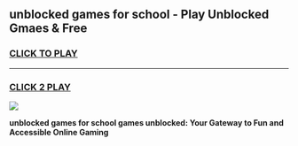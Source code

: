 
## unblocked games for school - Play Unblocked Gmaes & Free
<h3>
<a href="https://premium.freeplayer.one?title=unblocked_games_for_school&ref=19F">CLICK TO PLAY</a></h3>
<hr>

<h3>
<a href="https://premium.freeplayer.one?title=unblocked_games_for_school&ref=19F">CLICK 2 PLAY</a>
  
</h3>

<a href="https://premium.freeplayer.one?title=unblocked_games_for_school&ref=19F/"><img src="https://clearcache.store/games.png"></a>


**unblocked games for school games unblocked: Your Gateway to Fun and Accessible Online Gaming**
